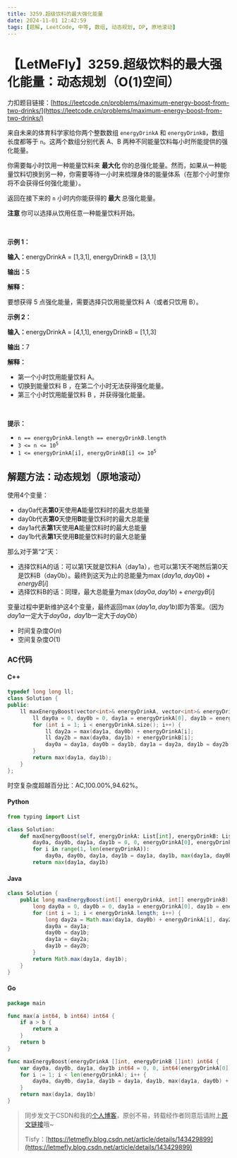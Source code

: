 ```yaml
---
title: 3259.超级饮料的最大强化能量
date: 2024-11-01 12:42:59
tags: [题解, LeetCode, 中等, 数组, 动态规划, DP, 原地滚动]
---
```


# 【LetMeFly】3259.超级饮料的最大强化能量：动态规划（O(1)空间）

力扣题目链接：[https://leetcode.cn/problems/maximum-energy-boost-from-two-drinks/](https://leetcode.cn/problems/maximum-energy-boost-from-two-drinks/)

<p>来自未来的体育科学家给你两个整数数组 <code>energyDrinkA</code> 和 <code>energyDrinkB</code>，数组长度都等于 <code>n</code>。这两个数组分别代表 A、B 两种不同能量饮料每小时所能提供的强化能量。</p>

<p>你需要每小时饮用一种能量饮料来 <strong>最大化 </strong>你的总强化能量。然而，如果从一种能量饮料切换到另一种，你需要等待一小时来梳理身体的能量体系（在那个小时里你将不会获得任何强化能量）。</p>

<p>返回在接下来的 <code>n</code> 小时内你能获得的<strong> 最大 </strong>总强化能量。</p>

<p><strong>注意 </strong>你可以选择从饮用任意一种能量饮料开始。</p>

<p>&nbsp;</p>

<p><strong class="example">示例 1：</strong></p>

<div class="example-block">
<p><strong>输入：</strong>energyDrinkA<span class="example-io"> = [1,3,1], </span>energyDrinkB<span class="example-io"> = [3,1,1]</span></p>

<p><strong>输出：</strong><span class="example-io">5</span></p>

<p><strong>解释：</strong></p>

<p>要想获得 5 点强化能量，需要选择只饮用能量饮料 A（或者只饮用 B）。</p>
</div>

<p><strong class="example">示例 2：</strong></p>

<div class="example-block">
<p><strong>输入：</strong>energyDrinkA<span class="example-io"> = [4,1,1], </span>energyDrinkB<span class="example-io"> = [1,1,3]</span></p>

<p><strong>输出：</strong><span class="example-io">7</span></p>

<p><strong>解释：</strong></p>

<ul>
	<li>第一个小时饮用能量饮料 A。</li>
	<li>切换到能量饮料 B ，在第二个小时无法获得强化能量。</li>
	<li>第三个小时饮用能量饮料 B ，并获得强化能量。</li>
</ul>
</div>

<p>&nbsp;</p>

<p><strong>提示：</strong></p>

<ul>
	<li><code>n == energyDrinkA.length == energyDrinkB.length</code></li>
	<li><code>3 &lt;= n &lt;= 10<sup>5</sup></code></li>
	<li><code>1 &lt;= energyDrinkA[i], energyDrinkB[i] &lt;= 10<sup>5</sup></code></li>
</ul>


    
## 解题方法：动态规划（原地滚动）

使用4个变量：

+ day0a代表**第0**天使用**A**能量饮料时的最大总能量
+ day0b代表**第0**天使用**B**能量饮料时的最大总能量
+ day1a代表**第1**天使用**A**能量饮料时的最大总能量
+ day1b代表**第1**天使用**B**能量饮料时的最大总能量

那么对于第“2”天：

+ 选择饮料A的话：可以第1天就是饮料A（day1a），也可以第1天不喝然后第0天是饮料B（day0b）。最终到这天为止的总能量为$\max(day1a, day0b) + energyB[i]$
+ 选择饮料B的话：同理，最大总能量为$\max(day0a, day1b) + energyB[i]$

变量过程中更新维护这4个变量，最终返回$\max(day1a, day1b)$即为答案。（因为$day1a$一定大于$day0a$，$day1b$一定大于$day0b$）

+ 时间复杂度$O(n)$
+ 空间复杂度$O(1)$

### AC代码

#### C++

```cpp
typedef long long ll;
class Solution {
public:
    ll maxEnergyBoost(vector<int>& energyDrinkA, vector<int>& energyDrinkB) {
        ll day0a = 0, day0b = 0, day1a = energyDrinkA[0], day1b = energyDrinkB[0];
        for (int i = 1; i < energyDrinkA.size(); i++) {
            ll day2a = max(day1a, day0b) + energyDrinkA[i];
            ll day2b = max(day0a, day1b) + energyDrinkB[i];
            day0a = day1a, day0b = day1b, day1a = day2a, day1b = day2b;
        }
        return max(day1a, day1b);
    }
};
```

时空复杂度超越百分比：AC,100.00%,94.62%。

#### Python

```python
from typing import List

class Solution:
    def maxEnergyBoost(self, energyDrinkA: List[int], energyDrinkB: List[int]) -> int:
        day0a, day0b, day1a, day1b = 0, 0, energyDrinkA[0], energyDrinkB[0]
        for i in range(1, len(energyDrinkA)):
            day0a, day0b, day1a, day1b = day1a, day1b, max(day1a, day0b) + energyDrinkA[i], max(day0a, day1b) + energyDrinkB[i]
        return max(day1a, day1b)
```

#### Java

```java
class Solution {
    public long maxEnergyBoost(int[] energyDrinkA, int[] energyDrinkB) {
        long day0a = 0, day0b = 0, day1a = energyDrinkA[0], day1b = energyDrinkB[0];
        for (int i = 1; i < energyDrinkA.length; i++) {
            long day2a = Math.max(day1a, day0b) + energyDrinkA[i], day2b = Math.max(day0a, day1b) + energyDrinkB[i];
            day0a = day1a;
            day0b = day1b;
            day1a = day2a;
            day1b = day2b;
        }
        return Math.max(day1a, day1b);
    }
}
```

#### Go

```go
package main

func max(a int64, b int64) int64 {
    if a > b {
        return a
    }
    return b
}

func maxEnergyBoost(energyDrinkA []int, energyDrinkB []int) int64 {
    var day0a, day0b, day1a, day1b int64 = 0, 0, int64(energyDrinkA[0]), int64(energyDrinkB[0])
    for i := 1; i < len(energyDrinkA); i++ {
        day0a, day0b, day1a, day1b = day1a, day1b, max(day1a, day0b) + int64(energyDrinkA[i]), max(day0a, day1b) + int64(energyDrinkB[i])
    }
    return max(day1a, day1b)
}
```

> 同步发文于CSDN和我的[个人博客](https://blog.letmefly.xyz/)，原创不易，转载经作者同意后请附上[原文链接](https://blog.letmefly.xyz/2024/11/01/LeetCode%203259.%E8%B6%85%E7%BA%A7%E9%A5%AE%E6%96%99%E7%9A%84%E6%9C%80%E5%A4%A7%E5%BC%BA%E5%8C%96%E8%83%BD%E9%87%8F/)哦~
>
> Tisfy：[https://letmefly.blog.csdn.net/article/details/143429899](https://letmefly.blog.csdn.net/article/details/143429899)
